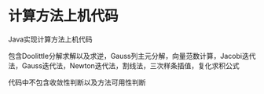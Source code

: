 # 计算方法上机代码
Java实现计算方法上机代码

包含Doolittle分解求解以及求逆，Gauss列主元分解，向量范数计算，Jacobi迭代法，Gauss迭代法，Newton迭代法，割线法，三次样条插值，复化求积公式

代码中不包含收敛性判断以及方法可用性判断
